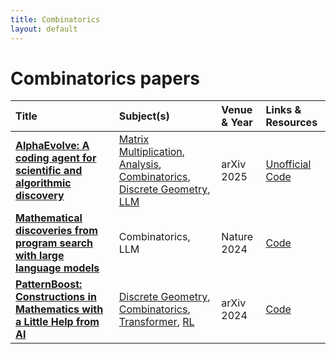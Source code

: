 ```yaml
---
title: Combinatorics
layout: default
---
```


# Combinatorics papers

| Title | Subject(s) | Venue & Year | Links & Resources |
| :--- | :--- | :--- | :--- |
| **[AlphaEvolve: A coding agent for scientific and algorithmic discovery](https://arxiv.org/abs/2506.13131)** | [Matrix Multiplication](./subjects/matrix-multiplication.md), [Analysis](./subjects/analysis.md), [Combinatorics](./subjects/combinatorics.md), [Discrete Geometry](./subjects/discrete-geometry.md), [LLM](./subjects/llm.md) | arXiv 2025 | [Unofficial Code](https://github.com/codelion/openevolve) |
| **[Mathematical discoveries from program search with large language models](https://www.nature.com/articles/s41586-023-06924-6)** | Combinatorics, LLM | Nature 2024 | [Code](https://github.com/google-deepmind/funsearch) |
| **[PatternBoost: Constructions in Mathematics with a Little Help from AI](https://arxiv.org/abs/2411.00566)** | [Discrete Geometry](./subjects/discrete-geometry.md), [Combinatorics](./subjects/combinatorics.md), [Transformer](./subjects/transformer.md), [RL](./subjects/rl.md) | arXiv 2024 | [Code](https://github.com/zawagner22/transformers_math_experiments) |